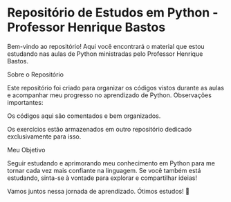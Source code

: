 



# Repositório de Estudos em Python - Professor Henrique Bastos
 


Bem-vindo ao repositório! Aqui você encontrará o material que estou estudando nas aulas de Python ministradas pelo Professor Henrique Bastos.



Sobre o Repositório



Este repositório foi criado para organizar os códigos vistos durante as aulas e acompanhar meu progresso no aprendizado de Python. Observações importantes:



Os códigos aqui são comentados e bem organizados.



Os exercícios estão armazenados em outro repositório dedicado exclusivamente para isso.



Meu Objetivo



Seguir estudando e aprimorando meu conhecimento em Python para me tornar cada vez mais confiante na linguagem. Se você também está estudando, sinta-se à vontade para explorar e compartilhar ideias!



Vamos juntos nessa jornada de aprendizado. Ótimos estudos! 🚀
